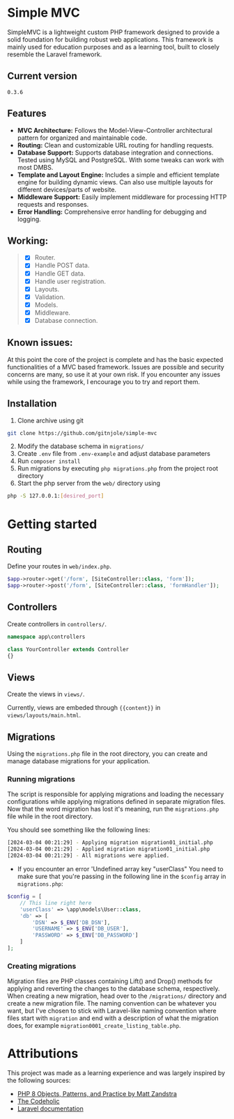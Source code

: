 # Simple MVC

SimpleMVC is a lightweight custom PHP framework designed to provide a solid foundation for building robust web applications. This framework is mainly used for education purposes and as a learning tool, built to closely resemble the Laravel framework. 

## Current version
```
0.3.6
```
## Features

- **MVC Architecture:** Follows the Model-View-Controller architectural pattern for organized and maintainable code.
- **Routing:** Clean and customizable URL routing for handling requests.
- **Database Support:** Supports database integration and connections. Tested using MySQL and PostgreSQL. With some tweaks can work with most DMBS.
- **Template and Layout Engine:** Includes a simple and efficient template engine for building dynamic views. Can also use multiple layouts for different devices/parts of website.
- **Middleware Support:** Easily implement middleware for processing HTTP requests and responses.
- **Error Handling:** Comprehensive error handling for debugging and logging.

## Working:

>- [x] Router.
>- [x] Handle POST data.
>- [x] Handle GET data.
>- [X] Handle user registration.
>- [x] Layouts.
>- [x] Validation.
>- [x] Models.
>- [x] Middleware.
>- [X] Database connection.

## Known issues:

At this point the core of the project is complete and has the basic expected functionalities of a MVC based framework. Issues are possible and security concerns are many, so use it at your own risk. If you encounter any issues while using the framework, I encourage you to try and report them. 

## Installation

1. Clone archive using git
```bash
git clone https://github.com/gitnjole/simple-mvc
```
2. Modify the database schema in `migrations/`
3. Create `.env` file from `.env-example` and adjust database parameters
4. Run `composer install`
5. Run migrations by executing `php migrations.php` from the project root directory
6. Start the php server from the `web/` directory using
```bash
php -S 127.0.0.1:[desired_port]
```

# Getting started

## Routing

Define your routes in `web/index.php`.
```php
$app->router->get('/form', [SiteController::class, 'form']);
$app->router->post('/form', [SiteController::class, 'formHandler']);
```

## Controllers

Create controllers in `controllers/`.
```php
namespace app\controllers

class YourController extends Controller
{}
```

## Views

Create the views in `views/`.

Currently, views are embeded through `{{content}}` in `views/layouts/main.html`.

## Migrations

Using the `migrations.php` file in the root directory, you can create and manage database migrations for your application. 

### Running migrations

The script is responsible for applying migrations and loading the necessary configurations while applying migrations defined in separate migration files. Now that the word migration has lost it's meaning, run the `migrations.php` file while in the root directory.

You should see something like the following lines:
```bash
[2024-03-04 00:21:29] - Applying migration migration01_initial.php
[2024-03-04 00:21:29] - Applied migration migration01_initial.php
[2024-03-04 00:21:29] - All migrations were applied.
```

- If you encounter an error 'Undefined array key "userClass" You need to make sure that you're passing in the following line in the `$config` array in `migrations.php`:
```php
$config = [
    // This line right here
    'userClass' => \app\models\User::class,
    'db' => [
        'DSN' => $_ENV['DB_DSN'],
        'USERNAME' => $_ENV['DB_USER'],
        'PASSWORD' => $_ENV['DB_PASSWORD']
    ]
];
```
### Creating migrations

Migration files are PHP classes containing Lift() and Drop() methods for applying and reverting the changes to the database schema, respectively. 
When creating a new migration, head over to the `/migrations/` directory and create a new migration file. The naming convention can be whatever you want, but I've chosen to stick with Laravel-like naming convention where files start with `migration` and end with a description of what the migration does, for example `migration0001_create_listing_table.php`.

# Attributions

This project was made as a learning experience and was largely inspired by the following sources:

- [PHP 8 Objects, Patterns, and Practice by Matt Zandstra](https://www.amazon.com/PHP-Objects-Patterns-Practice-Enhancements/dp/1484267907)
- [The Codeholic](https://www.youtube.com/@TheCodeholic)
- [Laravel documentation](https://laravel.com/docs/10.x)


